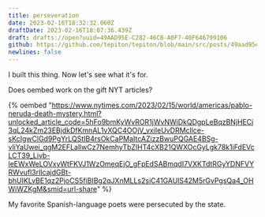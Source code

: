 ```yaml
---
title: perseveration
date: 2023-02-16T18:32:32.060Z
draftDate: 2023-02-16T18:07:36.439Z
draft: drafts://open?uuid=49AAD95E-C282-46CB-A0F7-40F646799106
github: https://github.com/tepiton/tepiton/blob/main/src/posts/49aad95e-c282-46cb-a0f7-40f646799106.md
newlines: false
---
```

I built this thing. Now let's see what it's for.

<!-- excerpt -->

Does oembed work on the gift NYT articles?

{% oembed "https://www.nytimes.com/2023/02/15/world/americas/pablo-neruda-death-mystery.html?unlocked_article_code=5hFo9bmKyWvROR1jWvNWiDkQDgpLeBqzBNjHECi3qL24kZm23EBjdkDfKmnAL1vXQC4OOjV_vxiIeUvDRMcllce-sKcIgwClGd9PgYrLQStIB4rsOkCaPMaItcAZizzBwuPQGAE4BSg-vliYaUwei_qgM2EFLallwCz7NemhyTbZlHT4cXB21QWXOcGyLgk78k1iFdEVcLCT39_Livb-leEWxWeLOVxyWtFKVJ1WzOmeqEjO_gFpEdSABmqdI7VXKTdtRGyYDNFVYRWvufl3rIlcajdGBt-bhUIKLvBE1qz2PjoCS5fiBIBg2qJXnMLLs2siC41GAUlS42M5rGvPgsQa4_OHWiWZKgM&smid=url-share"  %}

My favorite Spanish-language poets were persecuted by the state.
